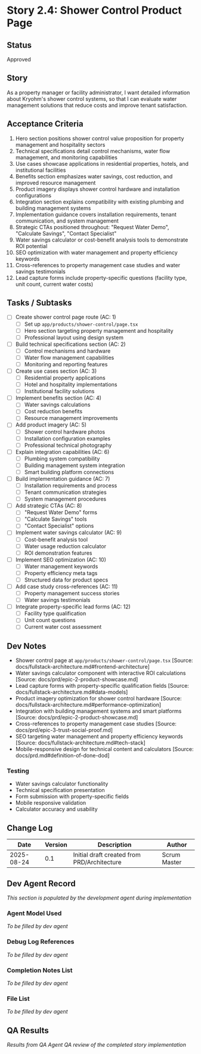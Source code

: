 # Story 2.4: Shower Control Product Page

## Status
Approved

## Story
As a property manager or facility administrator,
I want detailed information about Kryohm's shower control systems,
so that I can evaluate water management solutions that reduce costs and improve tenant satisfaction.

## Acceptance Criteria
1. Hero section positions shower control value proposition for property management and hospitality sectors
2. Technical specifications detail control mechanisms, water flow management, and monitoring capabilities
3. Use cases showcase applications in residential properties, hotels, and institutional facilities
4. Benefits section emphasizes water savings, cost reduction, and improved resource management
5. Product imagery displays shower control hardware and installation configurations
6. Integration section explains compatibility with existing plumbing and building management systems
7. Implementation guidance covers installation requirements, tenant communication, and system management
8. Strategic CTAs positioned throughout: "Request Water Demo", "Calculate Savings", "Contact Specialist"
9. Water savings calculator or cost-benefit analysis tools to demonstrate ROI potential
10. SEO optimization with water management and property efficiency keywords
11. Cross-references to property management case studies and water savings testimonials
12. Lead capture forms include property-specific questions (facility type, unit count, current water costs)

## Tasks / Subtasks
- [ ] Create shower control page route (AC: 1)
  - [ ] Set up `app/products/shower-control/page.tsx`
  - [ ] Hero section targeting property management and hospitality
  - [ ] Professional layout using design system
- [ ] Build technical specifications section (AC: 2)
  - [ ] Control mechanisms and hardware
  - [ ] Water flow management capabilities
  - [ ] Monitoring and reporting features
- [ ] Create use cases section (AC: 3)
  - [ ] Residential property applications
  - [ ] Hotel and hospitality implementations
  - [ ] Institutional facility solutions
- [ ] Implement benefits section (AC: 4)
  - [ ] Water savings calculations
  - [ ] Cost reduction benefits
  - [ ] Resource management improvements
- [ ] Add product imagery (AC: 5)
  - [ ] Shower control hardware photos
  - [ ] Installation configuration examples
  - [ ] Professional technical photography
- [ ] Explain integration capabilities (AC: 6)
  - [ ] Plumbing system compatibility
  - [ ] Building management system integration
  - [ ] Smart building platform connections
- [ ] Build implementation guidance (AC: 7)
  - [ ] Installation requirements and process
  - [ ] Tenant communication strategies
  - [ ] System management procedures
- [ ] Add strategic CTAs (AC: 8)
  - [ ] "Request Water Demo" forms
  - [ ] "Calculate Savings" tools
  - [ ] "Contact Specialist" options
- [ ] Implement water savings calculator (AC: 9)
  - [ ] Cost-benefit analysis tool
  - [ ] Water usage reduction calculator
  - [ ] ROI demonstration features
- [ ] Implement SEO optimization (AC: 10)
  - [ ] Water management keywords
  - [ ] Property efficiency meta tags
  - [ ] Structured data for product specs
- [ ] Add case study cross-references (AC: 11)
  - [ ] Property management success stories
  - [ ] Water savings testimonials
- [ ] Integrate property-specific lead forms (AC: 12)
  - [ ] Facility type qualification
  - [ ] Unit count questions
  - [ ] Current water cost assessment

## Dev Notes
- Shower control page at `app/products/shower-control/page.tsx` [Source: docs/fullstack-architecture.md#frontend-architecture]
- Water savings calculator component with interactive ROI calculations [Source: docs/prd/epic-2-product-showcase.md]
- Lead capture forms with property-specific qualification fields [Source: docs/fullstack-architecture.md#data-models]
- Product imagery optimization for shower control hardware [Source: docs/fullstack-architecture.md#performance-optimization]
- Integration with building management systems and smart platforms [Source: docs/prd/epic-2-product-showcase.md]
- Cross-references to property management case studies [Source: docs/prd/epic-3-trust-social-proof.md]
- SEO targeting water management and property efficiency keywords [Source: docs/fullstack-architecture.md#tech-stack]
- Mobile-responsive design for technical content and calculators [Source: docs/prd.md#definition-of-done-dod]

### Testing
- Water savings calculator functionality
- Technical specification presentation
- Form submission with property-specific fields
- Mobile responsive validation
- Calculator accuracy and usability

## Change Log
| Date | Version | Description | Author |
|------|---------|-------------|--------|
| 2025-08-24 | 0.1 | Initial draft created from PRD/Architecture | Scrum Master |

## Dev Agent Record
*This section is populated by the development agent during implementation*

### Agent Model Used
*To be filled by dev agent*

### Debug Log References
*To be filled by dev agent*

### Completion Notes List
*To be filled by dev agent*

### File List
*To be filled by dev agent*

## QA Results
*Results from QA Agent QA review of the completed story implementation*
